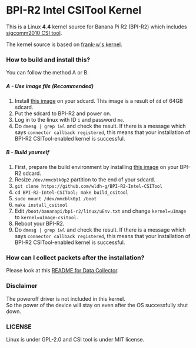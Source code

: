 # BPI-R2 Intel CSITool Kernel
This is a Linux **4.4** kernel source for Banana Pi R2 (BPI-R2) which includes [sigcomm2010 CSI tool](https://github.com/dhalperi/linux-80211n-csitool).  

The kernel source is based on [frank-w's kernel](https://github.com/frank-w/BPI-R2-4.4/).  

### How to build and install this?
You can follow the method A or B.

##### A - Use image file (Recommended)
1. Install [this image](https://go.wldh.org/r2-intel-img) on your sdcard. This image is a result of `dd` of 64GB sdcard.
2. Put the sdcard to BPI-R2 and power on.
3. Log in to the linux with ID `i` and password `me`.
3. Do `dmesg | grep iwl` and check the result. If there is a message which says `connector callback registered`, this means that your installation of BPI-R2 CSITool-enabled kernel is successful.  

##### B - Build yourself
1. First, prepare the build environment by installing [this image](https://drive.google.com/file/d/1Ze_YGDT3B1-P57wPcm3gcVFcCMfBLspL/view?usp=sharing) on your BPI-R2 sdcard.  
2. Resize `/dev/mmcblk0p2` partition to the end of your sdcard.  
3. `git clone https://github.com/wldh-g/BPI-R2-Intel-CSITool`  
4. `cd BPI-R2-Intel-CSITool; make build_csitool`  
5. `sudo mount /dev/mmcblk0p1 /boot`  
6. `make install_csitool`  
7. Edit `/boot/bananapi/bpi-r2/linux/uEnv.txt` and change `kernel=uImage` to `kernel=uImage-csitool`.  
8. Reboot your BPI-R2.  
9. Do `dmesg | grep iwl` and check the result. If there is a message which says `connector callback registered`, this means that your installation of BPI-R2 CSITool-enabled kernel is successful.  

### How can I collect packets after the installation?
Please look at this [README for Data Collector](https://github.com/wldh-g/BPI-R2-Intel-CSITool-DataCollector#readme).  

### Disclaimer
The poweroff driver is not included in this kernel.  
So the power of the device will stay on even after the OS successfully shut down.

### LICENSE
Linux is under GPL-2.0 and CSI tool is under MIT license.
